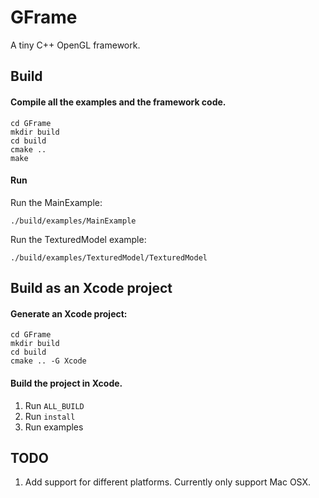# GFrame
A tiny C++ OpenGL framework.

## Build
#### Compile all the examples and the framework code.

```
cd GFrame
mkdir build
cd build
cmake ..
make
```

#### Run
Run the MainExample:

```
./build/examples/MainExample
```

Run the TexturedModel example:

```        
./build/examples/TexturedModel/TexturedModel
```

## Build as an Xcode project

#### Generate an Xcode project:

```
cd GFrame
mkdir build
cd build
cmake .. -G Xcode
```

#### Build the project in Xcode.
1. Run `ALL_BUILD`
2. Run `install`
3. Run examples

## TODO
1. Add support for different platforms. Currently only support Mac OSX.
